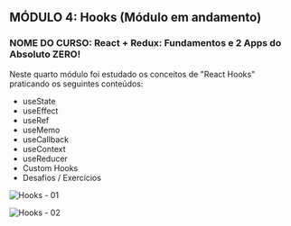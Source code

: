 ## MÓDULO 4: Hooks (Módulo em andamento)

### NOME DO CURSO: React + Redux: Fundamentos e 2 Apps do Absoluto ZERO!

Neste quarto módulo foi estudado os conceitos de "React Hooks" praticando os seguintes conteúdos:

- useState
- useEffect
- useRef
- useMemo
- useCallback
- useContext
- useReducer
- Custom Hooks
- Desafios / Exercícios

![Hooks - 01](https://user-images.githubusercontent.com/72532360/144659109-31e623b7-6745-4009-8c6d-5a8d65d8e2da.png)


![Hooks - 02](https://user-images.githubusercontent.com/72532360/144659576-4e67193a-0bd1-4e06-b6a2-a9349a0091f0.png)
